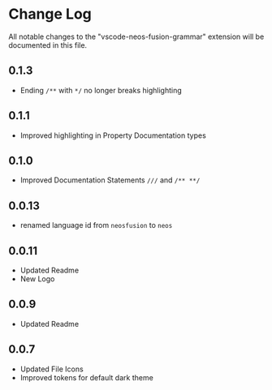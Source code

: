 # Change Log

All notable changes to the "vscode-neos-fusion-grammar" extension will be documented in this file.

## 0.1.3

- Ending `/**` with `*/` no longer breaks highlighting

## 0.1.1

- Improved highlighting in Property Documentation types

## 0.1.0

- Improved Documentation Statements `///` and `/** **/`

## 0.0.13

- renamed language id from `neosfusion` to `neos`

## 0.0.11

- Updated Readme
- New Logo

## 0.0.9

- Updated Readme

## 0.0.7

- Updated File Icons
- Improved tokens for default dark theme
